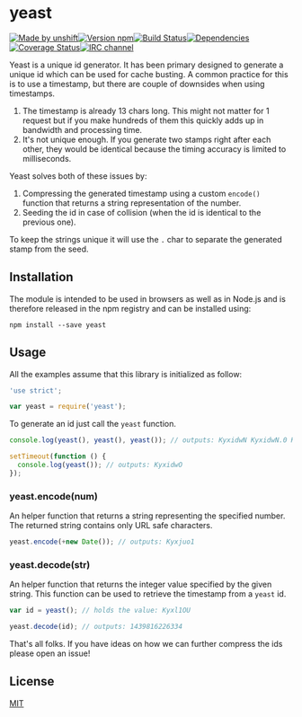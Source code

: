 # yeast

[![Made by unshift](https://img.shields.io/badge/made%20by-unshift-00ffcc.svg?style=flat-square)](http://unshift.io)[![Version npm](https://img.shields.io/npm/v/yeast.svg?style=flat-square)](http://browsenpm.org/package/yeast)[![Build Status](https://img.shields.io/travis/unshiftio/yeast/master.svg?style=flat-square)](https://travis-ci.org/unshiftio/yeast)[![Dependencies](https://img.shields.io/david/unshiftio/yeast.svg?style=flat-square)](https://david-dm.org/unshiftio/yeast)[![Coverage Status](https://img.shields.io/coveralls/unshiftio/yeast/master.svg?style=flat-square)](https://coveralls.io/r/unshiftio/yeast?branch=master)[![IRC channel](https://img.shields.io/badge/IRC-irc.freenode.net%23unshift-00a8ff.svg?style=flat-square)](https://webchat.freenode.net/?channels=unshift)

Yeast is a unique id generator. It has been primary designed to generate a
unique id which can be used for cache busting. A common practice for this is
to use a timestamp, but there are couple of downsides when using timestamps.

1. The timestamp is already 13 chars long. This might not matter for 1 request
   but if you make hundreds of them this quickly adds up in bandwidth and
   processing time.
2. It's not unique enough. If you generate two stamps right after each other,
   they would be identical because the timing accuracy is limited to
   milliseconds.

Yeast solves both of these issues by:

1. Compressing the generated timestamp using a custom `encode()` function that
   returns a string representation of the number.
2. Seeding the id in case of collision (when the id is identical to the previous
   one).

To keep the strings unique it will use the `.` char to separate the generated
stamp from the seed.

## Installation

The module is intended to be used in browsers as well as in Node.js and is
therefore released in the npm registry and can be installed using:

```
npm install --save yeast
```

## Usage

All the examples assume that this library is initialized as follow:

```js
'use strict';

var yeast = require('yeast');
```

To generate an id just call the `yeast` function.

```js
console.log(yeast(), yeast(), yeast()); // outputs: KyxidwN KyxidwN.0 KyxidwN.1

setTimeout(function () {
  console.log(yeast()); // outputs: KyxidwO
});
```

### yeast.encode(num)

An helper function that returns a string representing the specified number. The
returned string contains only URL safe characters.

```js
yeast.encode(+new Date()); // outputs: Kyxjuo1
```

### yeast.decode(str)

An helper function that returns the integer value specified by the given string.
This function can be used to retrieve the timestamp from a `yeast` id.

```js
var id = yeast(); // holds the value: Kyxl1OU

yeast.decode(id); // outputs: 1439816226334
```

That's all folks. If you have ideas on how we can further compress the ids
please open an issue!

## License

[MIT](LICENSE)
